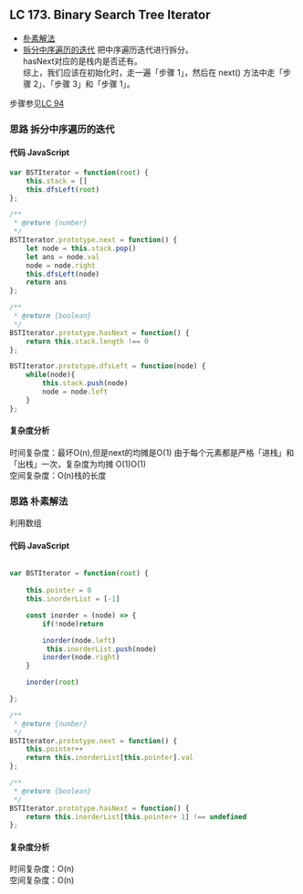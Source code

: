 ## LC 173. Binary Search Tree Iterator

- [朴素解法](#思路-朴素解法)
- [拆分中序遍历的迭代](#思路-拆分中序遍历的迭代)
把中序遍历迭代进行拆分。   
hasNext对应的是栈内是否还有。  
综上，我们应该在初始化时，走一遍「步骤 1」，然后在 next() 方法中走「步骤 2」、「步骤 3」和「步骤 1」。   

步骤参见[LC 94](https://github.com/lilyzhaoyilu/LeetCode-Notes/blob/master/Basic200II/LC94.%20Binary%20Tree%20Inorder%20Traversal.md)
### 思路 拆分中序遍历的迭代

#### 代码 JavaScript

```JavaScript
var BSTIterator = function(root) {
    this.stack = []
    this.dfsLeft(root)
};

/**
 * @return {number}
 */
BSTIterator.prototype.next = function() {
    let node = this.stack.pop()
    let ans = node.val
    node = node.right
    this.dfsLeft(node)
    return ans
};

/**
 * @return {boolean}
 */
BSTIterator.prototype.hasNext = function() {
    return this.stack.length !== 0
};

BSTIterator.prototype.dfsLeft = function(node) {
    while(node){
        this.stack.push(node)
        node = node.left
    }
};

```

#### 复杂度分析
时间复杂度：最坏O(n),但是next的均摊是O(1) 由于每个元素都是严格「进栈」和「出栈」一次，复杂度为均摊 O(1)O(1)</br>
空间复杂度：O(n)栈的长度
### 思路 朴素解法
利用数组
#### 代码 JavaScript

```JavaScript

var BSTIterator = function(root) {
   
    this.pointer = 0
    this.inorderList = [-1]

    const inorder = (node) => {
        if(!node)return

        inorder(node.left)
         this.inorderList.push(node)
        inorder(node.right)
    }

    inorder(root)

};

/**
 * @return {number}
 */
BSTIterator.prototype.next = function() {
    this.pointer++
    return this.inorderList[this.pointer].val
};

/**
 * @return {boolean}
 */
BSTIterator.prototype.hasNext = function() {
    return this.inorderList[this.pointer+ 1] !== undefined
};
```

#### 复杂度分析
时间复杂度：O(n) </br>
空间复杂度：O(n)